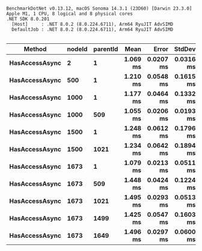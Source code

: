 ```

BenchmarkDotNet v0.13.12, macOS Sonoma 14.3.1 (23D60) [Darwin 23.3.0]
Apple M1, 1 CPU, 8 logical and 8 physical cores
.NET SDK 8.0.201
  [Host]     : .NET 8.0.2 (8.0.224.6711), Arm64 RyuJIT AdvSIMD
  DefaultJob : .NET 8.0.2 (8.0.224.6711), Arm64 RyuJIT AdvSIMD


```
| Method         | nodeId | parentId | Mean     | Error     | StdDev    | Median   | Allocated |
|--------------- |------- |--------- |---------:|----------:|----------:|---------:|----------:|
| **HasAccessAsync** | **2**      | **1**        | **1.069 ms** | **0.0207 ms** | **0.0316 ms** | **1.059 ms** |   **3.78 KB** |
| **HasAccessAsync** | **500**    | **1**        | **1.210 ms** | **0.0548 ms** | **0.1615 ms** | **1.141 ms** |   **3.79 KB** |
| **HasAccessAsync** | **1000**   | **1**        | **1.177 ms** | **0.0464 ms** | **0.1332 ms** | **1.108 ms** |   **3.81 KB** |
| **HasAccessAsync** | **1000**   | **509**      | **1.055 ms** | **0.0206 ms** | **0.0193 ms** | **1.047 ms** |   **3.82 KB** |
| **HasAccessAsync** | **1500**   | **1**        | **1.248 ms** | **0.0612 ms** | **0.1796 ms** | **1.335 ms** |    **3.8 KB** |
| **HasAccessAsync** | **1500**   | **1021**     | **1.234 ms** | **0.0642 ms** | **0.1894 ms** | **1.152 ms** |   **3.82 KB** |
| **HasAccessAsync** | **1673**   | **1**        | **1.079 ms** | **0.0213 ms** | **0.0511 ms** | **1.065 ms** |    **3.8 KB** |
| **HasAccessAsync** | **1673**   | **509**      | **1.448 ms** | **0.0424 ms** | **0.1224 ms** | **1.460 ms** |   **3.82 KB** |
| **HasAccessAsync** | **1673**   | **1021**     | **1.495 ms** | **0.0293 ms** | **0.0513 ms** | **1.477 ms** |   **3.82 KB** |
| **HasAccessAsync** | **1673**   | **1499**     | **1.425 ms** | **0.0547 ms** | **0.1603 ms** | **1.478 ms** |   **3.82 KB** |
| **HasAccessAsync** | **1673**   | **1649**     | **1.496 ms** | **0.0297 ms** | **0.0600 ms** | **1.468 ms** |   **3.82 KB** |
